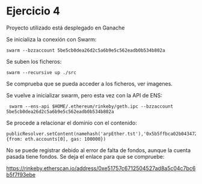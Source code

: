 # Ejercicio 4

Proyecto utilizado está desplegado en Ganache

Se inicializa la conexión con Swarm:
```console
swarm --bzzaccount 5be5cb0dea26d2c5a6b9e5c562eadb0b534b802a
```
Se suben los ficheros:
```console
swarm --recursive up ./src
```
Se comprueba que se pueda acceder a los ficheros, ver imagenes.

Se vuelve a inicializar swarm, pero esta vez con la API de ENS:
```console
 swarm --ens-api $HOME/.ethereum/rinkeby/geth.ipc --bzzaccount 5be5cb0dea26d2c5a6b9e5c562eadb0b534b802a
 ```
 
 Se procede a relacionar el dominio con el contenido:
 ```console
publicResolver.setContent(namehash('arpEther.tst'),'0x5b5ffbca02b04347298f11628ba145469c0c5e8c2ea44366583b9cd5d1da4355', {from: eth.accounts[0], gas: 100000})
```
No se puede registrar debido al error de falta de fondos, aunque la cuenta pasada tiene fondos. Se deja el enlace para que se compruebe:

https://rinkeby.etherscan.io/address/0xe51757c6712504527ad8a5c04c7bc6b5f7f93ebe
